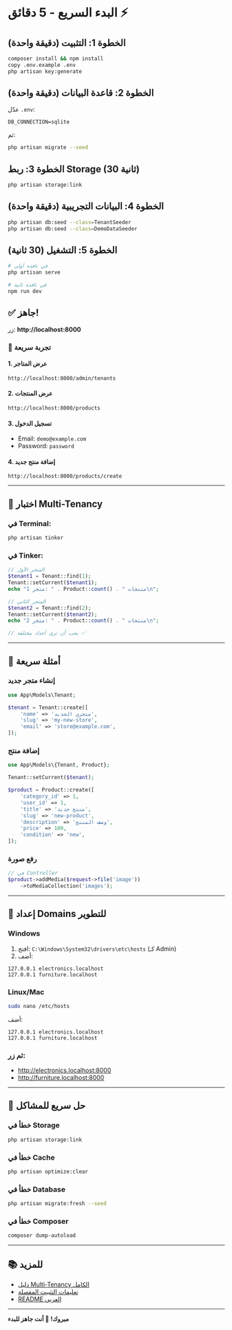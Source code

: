 # البدء السريع - 5 دقائق ⚡

## الخطوة 1: التثبيت (دقيقة واحدة)

```bash
composer install && npm install
copy .env.example .env
php artisan key:generate
```

## الخطوة 2: قاعدة البيانات (دقيقة واحدة)

عدّل `.env`:
```env
DB_CONNECTION=sqlite
```

ثم:
```bash
php artisan migrate --seed
```

## الخطوة 3: ربط Storage (30 ثانية)

```bash
php artisan storage:link
```

## الخطوة 4: البيانات التجريبية (دقيقة واحدة)

```bash
php artisan db:seed --class=TenantSeeder
php artisan db:seed --class=DemoDataSeeder
```

## الخطوة 5: التشغيل (30 ثانية)

```bash
# في نافذة أولى
php artisan serve

# في نافذة ثانية
npm run dev
```

## ✅ جاهز!

زر: **http://localhost:8000**

### 🎯 تجربة سريعة

#### 1. عرض المتاجر
```
http://localhost:8000/admin/tenants
```

#### 2. عرض المنتجات
```
http://localhost:8000/products
```

#### 3. تسجيل الدخول
- Email: `demo@example.com`
- Password: `password`

#### 4. إضافة منتج جديد
```
http://localhost:8000/products/create
```

---

## 🧪 اختبار Multi-Tenancy

### في Terminal:
```bash
php artisan tinker
```

### في Tinker:
```php
// المتجر الأول
$tenant1 = Tenant::find(1);
Tenant::setCurrent($tenant1);
echo "متجر 1: " . Product::count() . " منتجات\n";

// المتجر الثاني
$tenant2 = Tenant::find(2);
Tenant::setCurrent($tenant2);
echo "متجر 2: " . Product::count() . " منتجات\n";

// يجب أن ترى أعداد مختلفة ✅
```

---

## 🎨 أمثلة سريعة

### إنشاء متجر جديد

```php
use App\Models\Tenant;

$tenant = Tenant::create([
    'name' => 'متجري الجديد',
    'slug' => 'my-new-store',
    'email' => 'store@example.com',
]);
```

### إضافة منتج

```php
use App\Models\{Tenant, Product};

Tenant::setCurrent($tenant);

$product = Product::create([
    'category_id' => 1,
    'user_id' => 1,
    'title' => 'منتج جديد',
    'slug' => 'new-product',
    'description' => 'وصف المنتج',
    'price' => 100,
    'condition' => 'new',
]);
```

### رفع صورة

```php
// في Controller
$product->addMedia($request->file('image'))
    ->toMediaCollection('images');
```

---

## 📱 إعداد Domains للتطوير

### Windows
1. افتح: `C:\Windows\System32\drivers\etc\hosts` (كـ Admin)
2. أضف:
```
127.0.0.1 electronics.localhost
127.0.0.1 furniture.localhost
```

### Linux/Mac
```bash
sudo nano /etc/hosts
```
أضف:
```
127.0.0.1 electronics.localhost
127.0.0.1 furniture.localhost
```

### ثم زر:
- http://electronics.localhost:8000
- http://furniture.localhost:8000

---

## 🚨 حل سريع للمشاكل

### خطأ في Storage
```bash
php artisan storage:link
```

### خطأ في Cache
```bash
php artisan optimize:clear
```

### خطأ في Database
```bash
php artisan migrate:fresh --seed
```

### خطأ في Composer
```bash
composer dump-autoload
```

---

## 📚 للمزيد

- [دليل Multi-Tenancy الكامل](MULTI_TENANCY_GUIDE.md)
- [تعليمات التثبيت المفصلة](INSTALLATION.md)
- [README العربي](README_AR.md)

---

**مبروك! 🎉 أنت جاهز للبدء**

